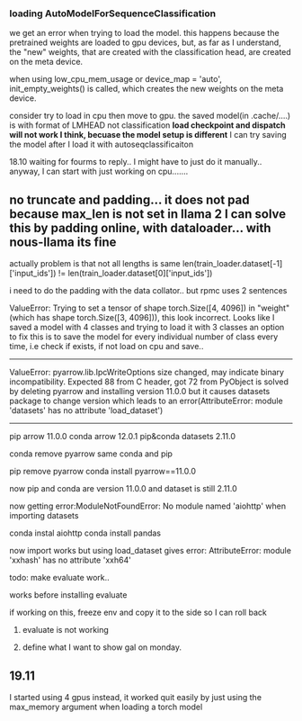 
### loading AutoModelForSequenceClassification
we get an error when trying to load the model.
this happens because the pretrained weights are loaded to gpu devices,
but, as far as I understand, the "new" weights, that are created with the classification head,
are created on the meta device.

when using low_cpu_mem_usage or device_map = 'auto',
init_empty_weights() is called, which creates the new weights on the meta device.

consider try to load in cpu then move to gpu.
the saved model(in .cache/....) is with format of LMHEAD not classification
**load checkpoint and dispatch will not work I think, becuase the model setup is different**
I can try saving the model after I load it with autoseqclassificaiton


18.10
waiting for fourms to reply.. I might have to just do it manually..
anyway, I can start with just working on cpu.......


no truncate and padding...
it does not pad because max_len is not set in llama 2
I can solve this by padding online, with dataloader...
with nous-llama its fine
--
actually problem is that not all lengths is same
len(train_loader.dataset[-1]['input_ids']) != len(train_loader.dataset[0]['input_ids'])

i need to do the padding with the data collator..
but rpmc uses 2 sentences 

ValueError: Trying to set a tensor of shape torch.Size([4, 4096]) in "weight" (which has shape torch.Size([3, 4096])), this look incorrect.
Looks like I saved a model with 4 classes and trying to load it with 3 classes
an option to fix this is to save the model for every individual number of class every time,
i.e check if exists, if not load on cpu and save..


-----
ValueError: pyarrow.lib.IpcWriteOptions size changed, may indicate binary incompatibility. Expected 88 from C header, got 72 from PyObject
is solved by deleting pyarrow and installing version 11.0.0
but it causes datasets package to change version
which leads to an error(AttributeError: module 'datasets' has no attribute 'load_dataset')


-----
pip arrow 11.0.0
conda arrow 12.0.1
pip&conda datasets 2.11.0

conda remove pyarrow
same conda and pip

pip remove pyarrow
conda install pyarrow==11.0.0

now pip and conda are version 11.0.0
and dataset is still 2.11.0

now getting error:ModuleNotFoundError: No module named 'aiohttp'
when importing datasets

conda instal aiohttp
conda install pandas

now import works
but using load_dataset gives error: AttributeError: module 'xxhash' has no attribute 'xxh64'

todo: make evaluate work..

works before installing evaluate

if working on this, freeze env and copy it to the side so I can roll back


1) evaluate is not working

2) define what I want to show gal on monday.

## 19.11
I started using 4 gpus instead, it worked quit easily by just using the max_memory argument when loading a torch model
